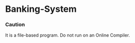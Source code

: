 # Banking-System
<h3>Caution</h3>
<p> It is a file-based program. Do not run on an Online Compiler.</p>
